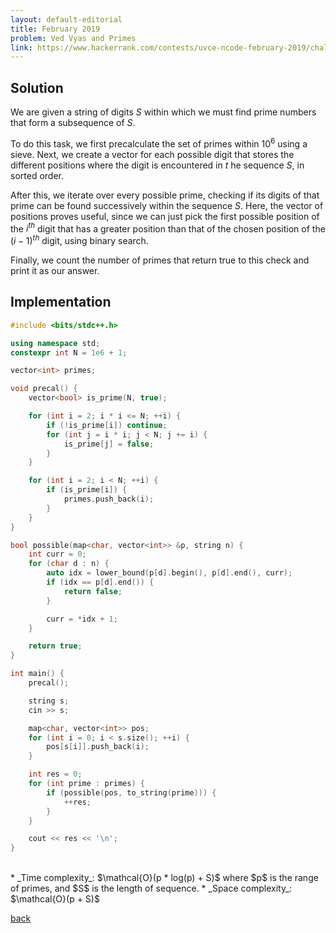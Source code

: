 ```yaml
---
layout: default-editorial
title: February 2019
problem: Ved Vyas and Primes 
link: https://www.hackerrank.com/contests/uvce-ncode-february-2019/challenges/feb-c
---
```


## Solution 

We are given a string of digits $S$ within which we must find prime numbers that form a subsequence of $S$.

To do this task, we first precalculate the set of primes within $10^6$ using a sieve.
Next, we create a vector for each possible digit that stores the different positions where the digit is encountered in $t$ he sequence $S$, 
in sorted order. 

After this, we iterate over every possible prime, checking if its digits of that prime can be found successively within the sequence $S$. 
Here, the vector of positions proves useful, since we can just pick the first possible position of the $i^{th}$ 
digit that has a greater position than that of the chosen position of the $(i-1)^{th}$ digit, using binary search.
    
Finally, we count the number of primes that return true to this check and print it as our answer.

## Implementation

```cpp
#include <bits/stdc++.h>

using namespace std;
constexpr int N = 1e6 + 1;

vector<int> primes;

void precal() {
    vector<bool> is_prime(N, true);

    for (int i = 2; i * i <= N; ++i) {
        if (!is_prime[i]) continue;
        for (int j = i * i; j < N; j += i) {
            is_prime[j] = false; 
        }
    }

    for (int i = 2; i < N; ++i) {
        if (is_prime[i]) {
            primes.push_back(i);
        }
    }
}

bool possible(map<char, vector<int>> &p, string n) {
    int curr = 0;
    for (char d : n) {
        auto idx = lower_bound(p[d].begin(), p[d].end(), curr); 
        if (idx == p[d].end()) {
            return false;
        }

        curr = *idx + 1;
    }

    return true;
}

int main() {
    precal();

    string s;
    cin >> s;

    map<char, vector<int>> pos;
    for (int i = 0; i < s.size(); ++i) {
        pos[s[i]].push_back(i);
    }

    int res = 0;
    for (int prime : primes) {
        if (possible(pos, to_string(prime))) {
            ++res;
        }
    }

    cout << res << '\n';
}
```

<br>
* _Time complexity_: $\mathcal{O}(p * log(p) + S)$ where $p$ is the range of primes, and $S$ is the length of sequence.
* _Space complexity_: $\mathcal{O}(p + S)$

[back](./index.html)

